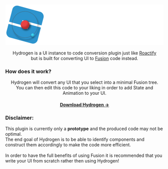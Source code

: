 <p align="center" width="100%">
  <img height="128em" src="./resources/README-Logo.png" alt="Hydrogen">
</p>
<p align="center">
Hydrogen is a UI instance to code conversion plugin just like <a href="https://devforum.roblox.com/t/roactify-plugin/473076">Roactify</a><br>
but is built for converting UI to <a href="https://github.com/Elttob/Fusion">Fusion</a> code instead.
</p>
<h3>How does it work?</h3>
<p align="center">
Hydrogen will convert any UI that you select into a minimal Fusion tree.<br>
You can then edit this code to your liking in order to add State and Animation to your UI.
</p>
<h4 align="center">
<a href="">Download Hydrogen →</a>
</h4>
<h3>Disclaimer:</h3>
<p align="left">
This plugin is currently only a <b>prototype</b> and the produced code may not be optimal.<br>
The end goal of Hydrogen is to be able to identify components and construct them accordingly to make the code more efficient.<br><br>
In order to have the full benefits of using Fusion it is recommended that you write your UI from scratch rather then using Hydrogen!
</p>